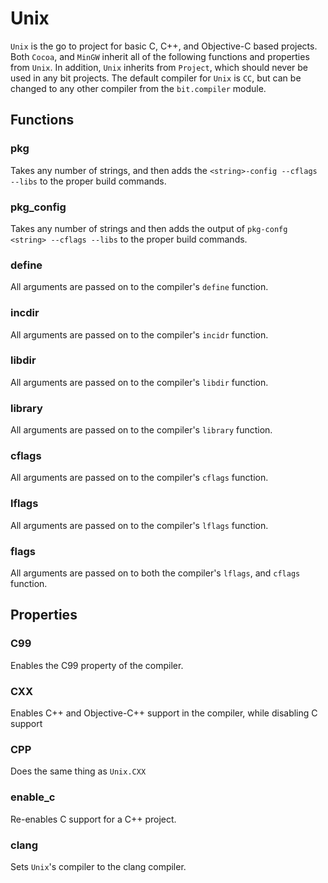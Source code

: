 Unix
====

`Unix` is the go to project for basic C, C++, and Objective-C based projects. Both `Cocoa`, and `MinGW` inherit all of the following functions and properties from `Unix`. In addition, `Unix` inherits from `Project`, which should never be used in any bit projects. The default compiler for `Unix` is `CC`, but can be changed to any other compiler from the `bit.compiler` module. 

Functions
---------

### pkg ###

Takes any number of strings, and then adds the `<string>-config --cflags --libs` to the proper build commands.

### pkg_config ###

Takes any number of strings and then adds the output of `pkg-confg <string> --cflags --libs` to the proper build commands.

### define ###

All arguments are passed on to the compiler's `define` function.

### incdir ###

All arguments are passed on to the compiler's `incidr` function.

### libdir ###

All arguments are passed on to the compiler's `libdir` function.

### library ###

All arguments are passed on to the compiler's `library` function.

### cflags ###

All arguments are passed on to the compiler's `cflags` function.

### lflags ###

All arguments are passed on to the compiler's `lflags` function.

### flags ###

All arguments are passed on to both the compiler's `lflags`, and `cflags` function.

Properties
----------

### C99 ###

Enables the C99 property of the compiler.

### CXX ###

Enables C++ and Objective-C++ support in the compiler, while disabling C support

### CPP ###

Does the same thing as `Unix.CXX`

### enable_c ###

Re-enables C support for a C++ project.

### clang ### 

Sets `Unix`'s compiler to the clang compiler.
